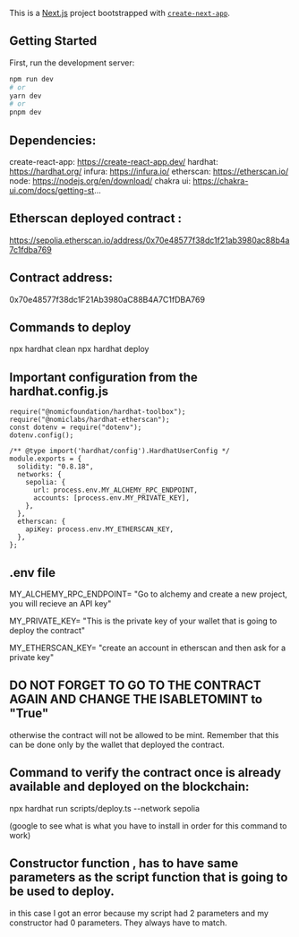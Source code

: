 This is a [Next.js](https://nextjs.org/) project bootstrapped with [`create-next-app`](https://github.com/vercel/next.js/tree/canary/packages/create-next-app).

## Getting Started

First, run the development server:

```bash
npm run dev
# or
yarn dev
# or
pnpm dev
```

## Dependencies:

create-react-app: https://create-react-app.dev/
hardhat: https://hardhat.org/
infura: https://infura.io/
etherscan: https://etherscan.io/
node: https://nodejs.org/en/download/
chakra ui: https://chakra-ui.com/docs/getting-st...

## Etherscan deployed contract :

https://sepolia.etherscan.io/address/0x70e48577f38dc1f21ab3980ac88b4a7c1fdba769

## Contract address:

0x70e48577f38dc1F21Ab3980aC88B4A7C1fDBA769

## Commands to deploy

npx hardhat clean
npx hardhat deploy

## Important configuration from the hardhat.config.js

```
require("@nomicfoundation/hardhat-toolbox");
require("@nomiclabs/hardhat-etherscan");
const dotenv = require("dotenv");
dotenv.config();

/** @type import('hardhat/config').HardhatUserConfig */
module.exports = {
  solidity: "0.8.18",
  networks: {
    sepolia: {
      url: process.env.MY_ALCHEMY_RPC_ENDPOINT,
      accounts: [process.env.MY_PRIVATE_KEY],
    },
  },
  etherscan: {
    apiKey: process.env.MY_ETHERSCAN_KEY,
  },
};

```

## .env file

MY_ALCHEMY_RPC_ENDPOINT= "Go to alchemy and create a new project, you will recieve an API key"

MY_PRIVATE_KEY= "This is the private key of your wallet that is going to deploy the contract"

MY_ETHERSCAN_KEY= "create an account in etherscan and then ask for a private key"

## DO NOT FORGET TO GO TO THE CONTRACT AGAIN AND CHANGE THE ISABLETOMINT to "True"

otherwise the contract will not be allowed to be mint. Remember that this can be done only by the wallet that deployed the contract.

## Command to verify the contract once is already available and deployed on the blockchain:

npx hardhat run scripts/deploy.ts --network sepolia

(google to see what is what you have to install in order for this command to work)

## Constructor function , has to have same parameters as the script function that is going to be used to deploy.

in this case I got an error because my script had 2 parameters and my constructor had 0 parameters. They always have to match.
